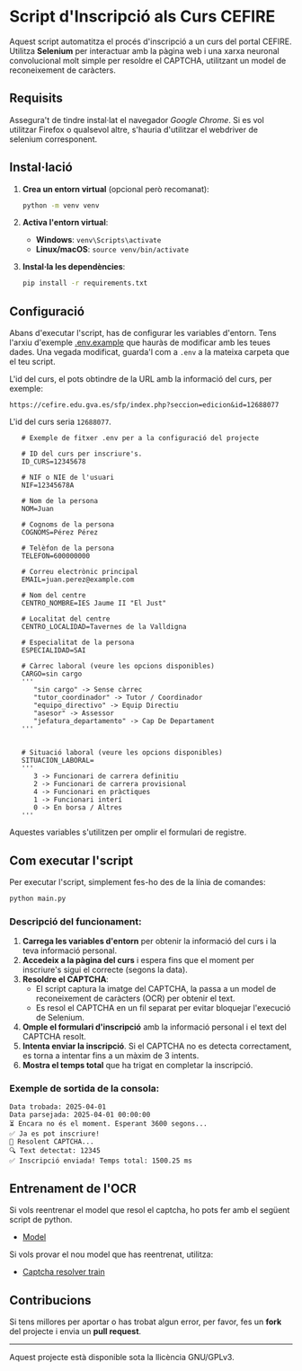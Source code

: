 
# Script d'Inscripció als Curs CEFIRE

Aquest script automatitza el procés d'inscripció a un curs del portal CEFIRE. Utilitza **Selenium** per interactuar amb la pàgina web i una xarxa neuronal convolucional molt simple per resoldre el CAPTCHA,  utilitzant un model de reconeixement de caràcters.

## Requisits

Assegura't de tindre instal·lat el navegador *Google Chrome*. Si es vol utilitzar Firefox o qualsevol altre, s'hauria d'utilitzar el webdriver de selenium corresponent.

## Instal·lació

1. **Crea un entorn virtual** (opcional però recomanat):

   ```bash
   python -m venv venv
   ```

2. **Activa l'entorn virtual**:
   - **Windows**: `venv\Scripts\activate`
   - **Linux/macOS**: `source venv/bin/activate`

3. **Instal·la les dependències**:

   ```bash
   pip install -r requirements.txt
   ```

## Configuració

Abans d'executar l'script, has de configurar les variables d'entorn. Tens l'arxiu d'exemple [.env.example](.env.example) que hauràs de modificar amb les teues dades. Una vegada modificat, guarda'l com a `.env` a la mateixa carpeta que el teu script.

L'id del curs, el pots obtindre de la URL amb la informació del curs, per exemple:

`https://cefire.edu.gva.es/sfp/index.php?seccion=edicion&id=12688077`

L'id del curs seria `12688077`.

```env .env.example
   # Exemple de fitxer .env per a la configuració del projecte

   # ID del curs per inscriure's.
   ID_CURS=12345678

   # NIF o NIE de l'usuari
   NIF=12345678A

   # Nom de la persona
   NOM=Juan

   # Cognoms de la persona
   COGNOMS=Pérez Pérez

   # Telèfon de la persona
   TELEFON=600000000

   # Correu electrònic principal
   EMAIL=juan.perez@example.com

   # Nom del centre
   CENTRO_NOMBRE=IES Jaume II "El Just"

   # Localitat del centre
   CENTRO_LOCALIDAD=Tavernes de la Valldigna

   # Especialitat de la persona
   ESPECIALIDAD=SAI

   # Càrrec laboral (veure les opcions disponibles)
   CARGO=sin cargo
   '''
      "sin cargo" -> Sense càrrec
      "tutor_coordinador" -> Tutor / Coordinador
      "equipo_directivo" -> Equip Directiu
      "asesor" -> Assessor
      "jefatura_departamento" -> Cap De Departament
   '''


   # Situació laboral (veure les opcions disponibles)
   SITUACION_LABORAL=
   ''' 
      3 -> Funcionari de carrera definitiu
      2 -> Funcionari de carrera provisional
      4 -> Funcionari en pràctiques
      1 -> Funcionari interí
      0 -> En borsa / Altres
   '''

```

Aquestes variables s'utilitzen per omplir el formulari de registre.

## Com executar l'script

Per executar l'script, simplement fes-ho des de la línia de comandes:

```bash
python main.py
```

### Descripció del funcionament:

1. **Carrega les variables d'entorn** per obtenir la informació del curs i la teva informació personal.
2. **Accedeix a la pàgina del curs** i espera fins que el moment per inscriure's sigui el correcte (segons la data).
3. **Resoldre el CAPTCHA**:
   - El script captura la imatge del CAPTCHA, la passa a un model de reconeixement de caràcters (OCR) per obtenir el text.
   - Es resol el CAPTCHA en un fil separat per evitar bloquejar l'execució de Selenium.
4. **Omple el formulari d'inscripció** amb la informació personal i el text del CAPTCHA resolt.
5. **Intenta enviar la inscripció**. Si el CAPTCHA no es detecta correctament, es torna a intentar fins a un màxim de 3 intents.
6. **Mostra el temps total** que ha trigat en completar la inscripció.

### Exemple de sortida de la consola:

```
Data trobada: 2025-04-01
Data parsejada: 2025-04-01 00:00:00
⏳ Encara no és el moment. Esperant 3600 segons...
✅ Ja es pot inscriure!
🧩 Resolent CAPTCHA...
🔍 Text detectat: 12345
✅ Inscripció enviada! Temps total: 1500.25 ms
```

## Entrenament de l'OCR

Si vols reentrenar el model que resol el captcha, ho pots fer amb el següent script de python.

- [Model](keras_cnn/dataset_digit/model/model.py)

Si vols provar el nou model que has reentrenat, utilitza:

- [Captcha resolver train](keras_cnn/dataset_digit/model/captcha_resolver_train.py)

## Contribucions

Si tens millores per aportar o has trobat algun error, per favor, fes un **fork** del projecte i envia un **pull request**.

---

Aquest projecte està disponible sota la llicència GNU/GPLv3.
